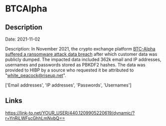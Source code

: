 # BTCAlpha

## Description

Date: 2021-11-02

Description:
In November 2021, the crypto exchange platform <a href="https://www.techtarget.com/searchsecurity/news/252509877/Cryptocurrency-exchange-BTC-Alpha-confirms-ransomware-attack" target="_blank" rel="noopener">BTC-Alpha suffered a ransomware attack data breach</a> after which customer data was publicly dumped. The impacted data included 362k email and IP addresses, usernames and passwords stored as PBKDF2 hashes. The data was provided to HIBP by a source who requested it be attributed to &quot;white_peacock@riseup.net&quot;.


['Email addresses', 'IP addresses', 'Passwords', 'Usernames']

## Links

https://link-to.net/YOUR_USER/440.1209905220619/dynamic/?r=YnRjLWFscGhhLmNvbQ==
